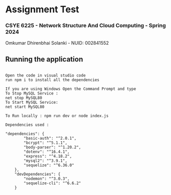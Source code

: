 # Assignment Test

### CSYE 6225 - Network Structure And Cloud Computing - Spring 2024

Omkumar Dhirenbhai Solanki - NUID: 002841552

## Running the application

```

Open the code in visual studio code
run npm i to install all the dependencies

If you are using Windows Open the Command Prompt and type
To Stop MySQL Service :
net stop MySQL80
To Start MySQL Service:
net start MySQL80

To Run locally : npm run dev or node index.js

Dependencies used :

"dependencies": {
        "basic-auth": "^2.0.1",
        "bcrypt": "^5.1.1",
        "body-parser": "^1.20.2",
        "dotenv": "^16.4.1",
        "express": "^4.18.2",
        "mysql2": "^3.9.1",
        "sequelize": "^6.36.0"
    },
    "devDependencies": {
        "nodemon": "^3.0.3",
        "sequelize-cli": "^6.6.2"
    }

```
